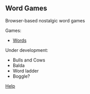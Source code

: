 ## Word Games

Browser-based nostalgic word games 

Games:

- [Words](https://sakryukov.github.io/word-games/code/words.html)

Under development:

- Bulls and Cows
- Balda
- Word ladder
- Boggle?

[Help](https://sakryukov.github.io/word-games/code/help.html)
